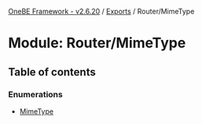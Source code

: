 [OneBE Framework - v2.6.20](../README.md) / [Exports](../modules.md) / Router/MimeType

# Module: Router/MimeType

## Table of contents

### Enumerations

- [MimeType](../enums/Router_MimeType.MimeType.md)
